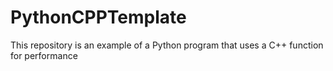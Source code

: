 # PythonCPPTemplate
This repository is an example of a Python program that uses a C++ function for performance
